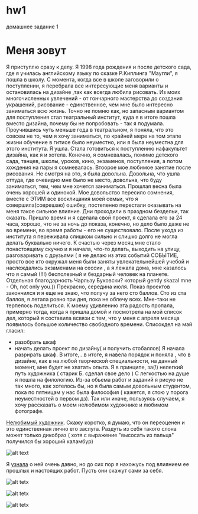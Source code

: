 # hw1
домашнее задание 1
# Меня зовут
Я приступлю сразу к делу. Я 1998 года рождения и после детского сада, где я училась английскому языку по сказке Р.Киплинга "Маугли", я пошла в школу. С момента, когда все в школе заговорили о поступлении, я перебрала все интересующие меня варианты и остановилась на дизайне ,так как всегда любила рисовать. Из моих многочисленных увлечений - от гончарного мастерства до создания украшений, рисование - единственное, чем мне было интересно заниматься всю жизнь. Точно не помню как, но запасным вариантом для поступления стал театральный институт, куда я в итоге пошла вместо дизайна, почему бы не попробовать - так я подумала. Проучившись чуть меньше года в театральном, я поняла, что это совсем не то, чем я хочу заниматься, по крайней мере на том этапе жизни обучение в гитисе было неуместно, или я была неуместна для этого института. Я ушла. Стала готовиться к поступлению нафакультет дизайна, как я и хотела. Конечно, я сомневалась, помимо детского сада, танцев, школы, уроков, кино, экзаменов, поступления, а потом хождения на пары я сомневалась. Втоорое мое любимое занятие после рисования.
Не смотря на это, я была довольна. Довольна, что ушла оттуда, где очевидно мне было не место, довольна, что буду заниматься, тем, чем мне хочется заниматься. Прошлая весна была очень хорошей и одинокой. Мое довольство пересило сомнения, вместе с ЭТИМ все восклицания моей семьи, что я совершила(соврешаю) ошибку, постепенно перестали оказывать на меня такое сильное влияние. Дни проходили в праздном бездельи, так сказать. Пришло время и я сделала свой проект, я сделала его за 24 часа, хорошо, что не за ночь до показа, конечно, но дело было даже не во времени, во время работы - его не существовало. После ухода из института я переживала слишком сильно и слишко долго не могла делать буквально ничего. К счастью через месяц мне стало понастоящему скучно и я начала, что-то делать, выходить на улицу, разговаривать с друзьями ( я не делаю из этих событий СОБЫТИЕ, просто все кто окружал меня были заняты увлекательнейшей учебой и наслеждались экзаменами на сессии , а я лежала дома, мне казалось что я самый (!!!) бесполезный и бездарный человек на планете. Отдельная благодарность Чарльзу Буковски? который gently skazal mne - Oh, not only you.)) 
Прекрасно, середина июля. Показ проектов закончился и я еще не знаю, что получу за него сто баллов. Сто из ста баллов, я летала ровно три дня, пока не облечу всех. Мне-таки не терпелось поделиться. К моему удивлению эта радость пропала, примерно тогда, когда я пришла домой и посмотрела на мой список дел, который я составила всвязи с тем, что у меня с апреля месяца появилось большое количество свободного времени. Списокдел на май гласил: 
* разобрать шкаф
* начать делать проект по дизайну( и получить стобаллов)
Я начала разрирать шкаф. В итоге,...в итоге, я навела порядок и поняла , что в дизайне, как в на любой творческой специальности, на данный момент, мне будет не хватать опыта. Я в принципе, за(!) нелегкий путь художника ( старик Б. сделал свое дело )
С легкостью на душе я пошла на филологию. Из-за обьема работ и заданий я рисую не так много, как хотелось бы, но я была самым довольным студентом, пока по пятницам у нас была философия ( кажется, я стою у порога неуместностей в первом дз). Так или иначе, пользуясь случаем, я хочу рассказать о моем нелюбимом художнике и любимом фотографе.


[Нелюбимый художник](https://ru.wikipedia.org/wiki/%D0%94%D0%B0%D0%BB%D0%B8,_%D0%A1%D0%B0%D0%BB%D1%8C%D0%B2%D0%B0%D0%B4%D0%BE%D1%80). Скажу коротко, я думаю, что он переоценен и это единственная лично его заслуга. Раздуть из себя такого слона может только дикобраз ( хотя с выражение "высосать из пальца" получился бы хороший каламбур)

![alt text](https://ic.pics.livejournal.com/live_teacher/12723483/913941/913941_original.jpg)

Я [узнала](https://ru.wikipedia.org/wiki/%D0%A1%D0%B0%D1%80%D0%B0_%D0%9C%D1%83%D0%BD) о ней очень давно, но до сих пор я нахожусь под влиянием ее прошлых и настоящих работ. Пусть они скажут сами за себя.

![alt tetx](https://img.gazeta.ru/files3/881/10725881/0244ec1002b0ee6191d2ef72c2167267_-pic905-895x505-22278.jpg)

![alt tetx](http://nasati.ru/wp-content/uploads/2012/10/111.jpg)

![alt tetx](http://foto.potrebitel.ru/data/4/73/images/16013.jpg)

